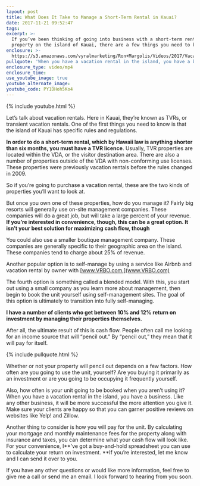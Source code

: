 ```yaml
---
layout: post
title: What Does It Take to Manage a Short-Term Rental in Kauai?
date: 2017-11-21 09:52:47
tags:
excerpt: >-
  If you’ve been thinking of going into business with a short-term rental
  property on the island of Kauai, there are a few things you need to know.
enclosure: >-
  https://s3.amazonaws.com/vyralmarketing/Ron+Margolis/Videos/2017/Vacation%2520Rentals%2520In%2520Kauai%2520-%2520Kauai%2520Real%2520Estate-.mp4
pullquote: 'When you have a vacation rental in the island, you have a business.'
enclosure_type: video/mp4
enclosure_time:
use_youtube_image: true
youtube_alternate_image:
youtube_code: PY1DHoh5Ko4
---
```



{% include youtube.html %}

Let’s talk about vacation rentals. Here in Kauai, they’re known as TVRs, or transient vacation rentals. One of the first things you need to know is that the island of Kauai has specific rules and regulations.

**In order to do a short-term rental, which by Hawaii law is anything shorter than six months, you must have a TVR licence**. Usually, TVR properties are located within the VDA, or the visitor destination area. There are also a number of properties outside of the VDA with non-conforming use licenses. These properties were previously vacation rentals before the rules changed in 2009.

So if you’re going to purchase a vacation rental, these are the two kinds of properties you’ll want to look at.

But once you own one of these properties, how do you manage it? Fairly big resorts will generally use on-site management companies. These companies will do a great job, but will take a large percent of your revenue. **If you’re interested in convenience, though, this can be a great option. It isn’t your best solution for maximizing cash flow, though**

You could also use a smaller boutique management company. These companies are generally specific to their geographic area on the island. These companies tend to charge about 25% of revenue.

Another popular option is to self-manage by using a service like Airbnb and vacation rental by owner with [www.VRBO.com.](www.VRBO.com)&nbsp;

The fourth option is something called a blended model. With this, you start out using a small company as you learn more about management, then begin to book the unit yourself using self-management sites. The goal of this option is ultimately to transition into fully self-managing.

**I have a number of clients who get between 10% and 12% return on investment by managing their properties themselves.**

After all, the ultimate result of this is cash flow. People often call me looking for an income source that will “pencil out.” By “pencil out,” they mean that it will pay for itself.

{% include pullquote.html %}

Whether or not your property will pencil out depends on a few factors. How often are you going to use the unit, yourself? Are you buying it primarily as an investment or are you going to be occupying it frequently yourself.

Also, how often is your unit going to be booked when you aren’t using it? When you have a vacation rental in the island, you have a business. Like any other business, it will be more successful the more attention you give it. Make sure your clients are happy so that you can garner positive reviews on websites like Yelp! and Zillow.

Another thing to consider is how you will pay for the unit. By calculating your mortgage and monthly maintenance fees for the property along with insurance and taxes, you can determine what your cash flow will look like. For your convenience, I**’ve got a buy-and-hold spreadsheet you can use to calculate your return on investment.&nbsp;**If you’re interested, let me know and I can send it over to you.

If you have any other questions or would like more information, feel free to give me a call or send me an email. I look forward to hearing from you soon.

&nbsp;